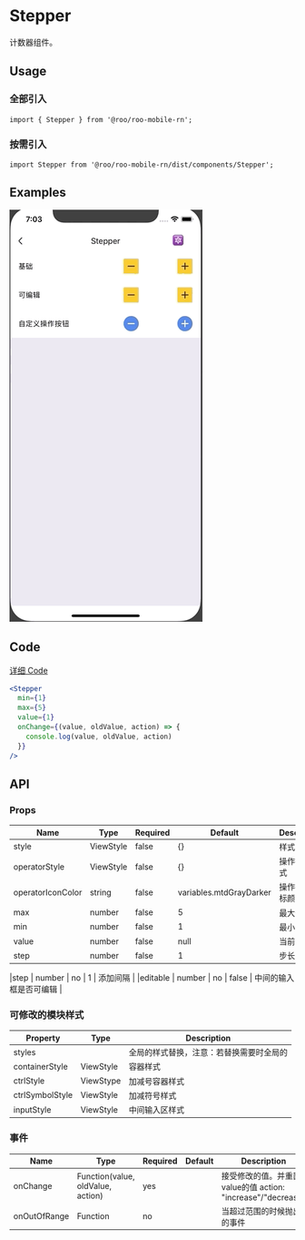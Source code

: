 # Stepper

计数器组件。

## Usage

### 全部引入
```
import { Stepper } from '@roo/roo-mobile-rn';
```

### 按需引入
```
import Stepper from '@roo/roo-mobile-rn/dist/components/Stepper';
```

## Examples

![image](../images/Stepper/1.gif)

## Code

[详细 Code](../../examples/Stepper/index.tsx)

```jsx
<Stepper
  min={1}
  max={5}
  value={1}
  onChange={(value, oldValue, action) => {
    console.log(value, oldValue, action)
  }}
/>
```

## API

### Props

| Name | Type | Required | Default | Description |
| ---- | ---- | ---- | ---- | ---- |
| style | ViewStyle  | false | {} | 样式 |
| operatorStyle | ViewStyle  | false | {} | 操作按钮样式 |
| operatorIconColor | string  | false | variables.mtdGrayDarker | 操作按钮图标颜色 |
| max | number | false | 5 | 最大值 |
| min | number | false | 1 | 最小值 |
| value | number | false | null | 当前值 |
| step | number | false | 1 | 步长 |


|step | number | no | 1 | 添加间隔  |
|editable | number | no | false | 中间的输入框是否可编辑 |

### 可修改的模块样式
| Property | Type | Description |
| ---- | ---- | ---- |  
| styles |  | 全局的样式替换，注意：若替换需要时全局的 |
| containerStyle | ViewStyle | 容器样式 |
| ctrlStyle | ViewStype | 加减号容器样式 |
| ctrlSymbolStyle | ViewStyle | 加减符号样式 |
| inputStyle | ViewStyle | 中间输入区样式 |

### 事件

| Name | Type | Required | Default | Description |
| ---- | ---- | ---- | ---- | ---- |
| onChange | Function(value, oldValue, action) | yes | | 接受修改的值。并重置value的值 action: "increase"/"decrease" |
| onOutOfRange | Function | no | | 当超过范围的时候抛出的事件 |



 

